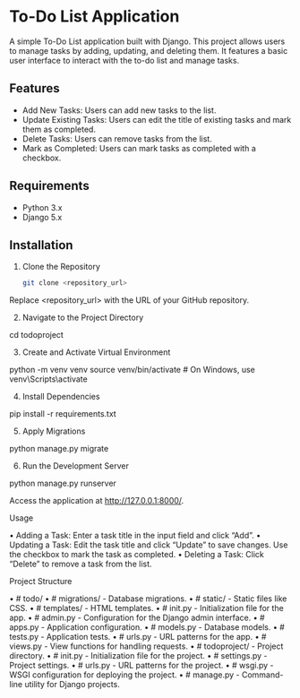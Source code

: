# To-Do List Application

A simple To-Do List application built with Django. This project allows users to manage tasks by adding, updating, and deleting them. It features a basic user interface to interact with the to-do list and manage tasks.

## Features

- Add New Tasks: Users can add new tasks to the list.
- Update Existing Tasks: Users can edit the title of existing tasks and mark them as completed.
- Delete Tasks: Users can remove tasks from the list.
- Mark as Completed: Users can mark tasks as completed with a checkbox.

## Requirements

- Python 3.x
- Django 5.x

## Installation

1. Clone the Repository

   ```bash
   git clone <repository_url>

Replace <repository_url> with the URL of your GitHub repository.

 2. Navigate to the Project Directory

cd todoproject


 3. Create and Activate Virtual Environment

python -m venv venv
source venv/bin/activate  # On Windows, use venv\Scripts\activate


 4. Install Dependencies

pip install -r requirements.txt


 5. Apply Migrations

python manage.py migrate


 6. Run the Development Server

python manage.py runserver

Access the application at http://127.0.0.1:8000/.

Usage

 • Adding a Task: Enter a task title in the input field and click “Add”.
 • Updating a Task: Edit the task title and click “Update” to save changes. Use the checkbox to mark the task as completed.
 • Deleting a Task: Click “Delete” to remove a task from the list.

Project Structure

 • # todo/
 • # migrations/ - Database migrations.
 • # static/ - Static files like CSS.
 • # templates/ - HTML templates.
 • # init.py - Initialization file for the app.
 • # admin.py - Configuration for the Django admin interface.
 • # apps.py - Application configuration.
 • # models.py - Database models.
 • # tests.py - Application tests.
 • # urls.py - URL patterns for the app.
 • # views.py - View functions for handling requests.
 • # todoproject/ - Project directory.
 • # init.py - Initialization file for the project.
 • # settings.py - Project settings.
 • # urls.py - URL patterns for the project.
 • # wsgi.py - WSGI configuration for deploying the project.
 • # manage.py - Command-line utility for Django projects.

